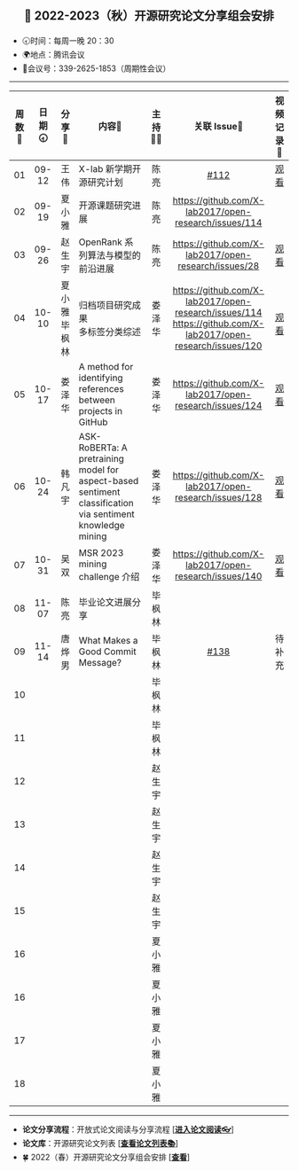 ## <p align="center">🍁 2022-2023（秋）开源研究论文分享组会安排</p>

- 🕣时间：每周一晚 20：30
- 🌍地点：腾讯会议
- 📠会议号：339-2625-1853（周期性会议）


****


| 周数📆| 日期🕣| 分享🙋 | 内容📒                                                       | 主持💂‍♂️ |   关联 Issue📌   | 视频记录🎥 |
| :---: | :---: | :----: | ------------------------------------------------------------ | :----: | :---------------: | :--------: |
|  01   | 09-12 |  王 伟  | X-lab 新学期开源研究计划                | 陈亮 |   [#112](https://github.com/X-lab2017/open-research/issues/112) |[观看](https://www.bilibili.com/video/BV1yP4y1Z7qF?spm_id_from=333.999.0.0&vd_source=6afe4b8be94a864bf36064ef28580424)|
|  02   | 09-19 | 夏小雅  | 开源课题研究进展             | 陈亮 | https://github.com/X-lab2017/open-research/issues/114  |  |
|  03   | 09-26 | 赵生宇  | OpenRank 系列算法与模型的前沿进展        | 陈亮 | https://github.com/X-lab2017/open-research/issues/28 | [观看](https://www.bilibili.com/video/BV1ge4y1H7QW/) |
|  04   | 10-10 | 夏小雅<br />毕枫林 |  归档项目研究成果<br />多标签分类综述  | 娄泽华 |https://github.com/X-lab2017/open-research/issues/114  <br />https://github.com/X-lab2017/open-research/issues/120 |  <br />[观看](https://www.bilibili.com/video/BV1QP41177LV/)|
|  05   | 10-17 | 娄泽华 |  A method for identifying references between projects in GitHub  | 娄泽华 | https://github.com/X-lab2017/open-research/issues/124 | [观看](https://www.bilibili.com/video/BV1Jg411a7ie/) |
|  06   | 10-24 | 韩凡宇 |  ASK-RoBERTa: A pretraining model for aspect-based sentiment classification via sentiment knowledge mining  | 娄泽华 | https://github.com/X-lab2017/open-research/issues/128 | [观看](https://www.bilibili.com/video/BV1SG411L77U/) |
|  07   | 10-31 | 吴双 | MSR 2023 mining challenge 介绍 | 娄泽华 | https://github.com/X-lab2017/open-research/issues/140 | [观看](https://www.bilibili.com/video/BV1Pe4y1t7fZ/) |
|  08   | 11-07 | 陈亮 | 毕业论文进展分享 | 毕枫林 |  |   |
|  09   | 11-14 | 唐烨男 |  What Makes a Good Commit Message?  | 毕枫林 |  [#138](https://github.com/X-lab2017/open-research/issues/138) | 待补充 |
|  10   |  |  |    | 毕枫林 |  |   |
|  11   |  |  |    | 毕枫林 |  |   |
|  12   |  |  |    | 赵生宇 |  |   |
|  13   |  |  |    | 赵生宇 |  |   |
|  14   |  |  |    | 赵生宇 |  |   |
|  15   |  |  |    | 赵生宇 |  |   |
|  16   |  |  |    | 夏小雅 |  |   |
|  16   |  |  |    | 夏小雅 |  |   |
|  17   |  |  |    | 夏小雅 |  |   |
|  18   |  |  |    | 夏小雅 |  |   |


****

* **论文分享流程**：开放式论文阅读与分享流程 [[**进入论文阅读👓**](https://github.com/X-lab2017/open-research/tree/main/OpenReading "论文阅读")]
* **论文库**：开源研究论文列表 [[**查看论文列表📚**](https://github.com/X-lab2017/open-research/blob/main/openlist.md "论文列表")]
* 🍀 2022（春）开源研究论文分享组会安排 [[**查看**](https://github.com/X-lab2017/open-research/blob/main/agenda/2021-2022%20Spring%20Term.md)]






